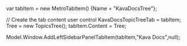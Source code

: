 var tabItem = new MetroTabItem() {Name = "KavaDocsTree"};

// Create the tab content user control
KavaDocsTopicTreeTab = tabItem;
Tree = new TopicsTree();
tabItem.Content = Tree;

Model.Window.AddLeftSidebarPanelTabItem(tabItem,"Kava Docs",null);
